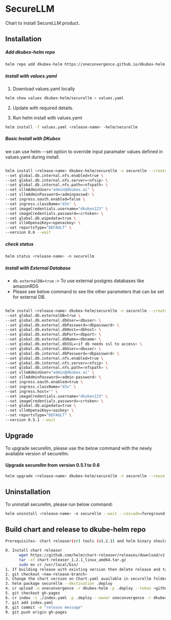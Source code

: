 # SecureLLM
Chart to install SecureLLM product.

## Installation
##### Add dkubex-helm repo
```bash
helm repo add dkubex-helm https://oneconvergence.github.io/dkubex-helm
```
##### Install with values.yaml
1. Download values.yaml locally
```bash
helm show values dkubex-helm/securellm > values.yaml
```
2. Update with required details. 

3. Run helm install with values.yaml
```bash
helm install -f values.yaml <release-name> -helm/securellm
```	

##### Basic Install with DKubex
we can use helm --set option to override input paramater values defined in values.yaml during install.
```bash

helm install <release-name> dkubex-helm/securellm -n securellm --create-namespace \
--set global.db.internal.nfs.enabled=true \
--set global.db.internal.nfs.server=<nfsip> \
--set global.db.internal.nfs.path=<nfspath> \
--set sllmAdminUser="admin@dkubex.ai" \
--set sllmAdminPassword=<adminpasswd> \
--set ingress.oauth.enabled=false \
--set ingress.className="d3x" \
--set imageCredentials.username="dkubex123" \
--set imageCredentials.password=<crtoken> \
--set global.db.wipedata=true \
--set sllmOpenaiKey=<openaikey> \
--set reportsType="DEFAULT" \
--version 0.6 --wait
```

##### check status
```bash
helm status <release-name> -n securellm
```

##### Install with External Database
- `db.externalDB=true` :> To use external postgres databases like amazonRDS
- Please see below command to see the other parameters that can be set for external DB.

```bash

helm install <release-name> dkubex-helm/securellm -n securellm --create-namespace \
--set global.db.externalDB=true \
--set global.db.external.dbUser=<dbuser> \
--set global.db.external.dbPassword=<dbpassword> \
--set global.db.external.dbHost=<dbhost> \
--set global.db.external.dbPort=<dbport> \
--set global.db.external.dbName=<dbname> \
--set global.db.external.dbSSL=<if db needs ssl to access> \
--set global.db.internal.dbUser=<dbuser> \
--set global.db.internal.dbPassword=<dbpassword> \
--set global.db.internal.nfs.enabled=true \
--set global.db.internal.nfs.server=<nfsip> \
--set global.db.internal.nfs.path=<nfspath> \
--set sllmAdminUser="admin@dkubex.ai" \
--set sllmAdminPassword=<admin-password> \
--set ingress.oauth.enabled=true \
--set ingress.className="d3x" \
--set ingress.host="" \
--set imageCredentials.username="dkubex123" \
--set imageCredentials.password=<crtoken> \
--set global.db.wipedata=true \
--set sllmOpenaiKey=<oaikey> \
--set reportsType="DEFAULT" \
--version 0.5.1 --wait

```


## Upgrade
To upgrade securellm, please use the below command with the newly available version of securellm.

#### Upgrade securellm from version 0.5.1 to 0.6
```bash
helm upgrade <release-name> dkubex-helm/securellm -n securellm --reuse-values --version 0.6 --wait
```

## Uninstallation
To uninstall securellm, please run below command:
```bash
helm uninstall <release-name> -n securellm --wait --cascade=foreground
```

## Build chart and release to dkube-helm repo
```bash
Prerequisites- chart releaser(cr) tools (v1.2.1) and helm binary should be installed.

0. Install chart releaser
      wget https://github.com/helm/chart-releaser/releases/download/v1.2.1/chart-releaser_1.2.1_linux_amd64.tar.gz
      tar -xf chart-releaser_1.2.1_linux_amd64.tar.gz
      sudo mv cr /usr/local/bin/
1. If building release with existing version then delete release and tag from github first.
2. git checkout <new-release-branch>
3. Change the chart version on Chart.yaml available in securellm folder (incremental version based on last release)
3. helm package securellm --destination .deploy
4. cr upload -o oneconvergence -r dkubex-helm -p .deploy --token <github-token>
5. git checkout gh-pages
6. cr index -i ./index.yaml -p .deploy --owner oneconvergence -r dkubex-helm -c https://oneconvergence.github.io/dkubex-helm
7. git add index.yaml
8. git commit -m "release message"
9. git push origin gh-pages
```

